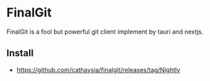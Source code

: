 # FinalGit

FinalGit is a fool but powerful git client implement by tauri and nextjs.

## Install

- <https://github.com/cathaysia/finalgit/releases/tag/Nightly>
